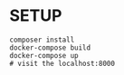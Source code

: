 # SETUP

```
composer install
docker-compose build
docker-compose up
# visit the localhost:8000
```
